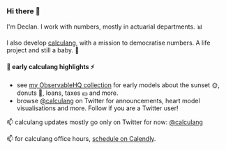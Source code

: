 ### Hi there 👋

I'm Declan. I work with numbers, mostly in actuarial departments. 📊  

I also develop [calculang](https://github.com/calculang/calculang), with a mission to democratise numbers. A life project and still a baby. :seedling:

#### 🐣 early calculang highlights ⚡

- see [my ObservableHQ collection](https://observablehq.com/collection/@declann/calculang) for early models about the sunset 🌞, donuts 🍩, loans, taxes 💵 and more.
- browse [@calculang](https://twitter.com/calculang) on Twitter for announcements, heart model visualisations and more. Follow if you are a Twitter user!

📫 calculang updates mostly go only on Twitter for now: [@calculang](https://twitter.com/calculang)

📫 for calculang office hours, [schedule on Calendly](https://calendly.com/dcnconsulting/calculang-office-hours-20).

<!--
**declann/declann** is a ✨ _special_ ✨ repository because its `README.md` (this file) appears on your GitHub profile.

Here are some ideas to get you started:

- 🔭 I’m currently working on ...
- 🌱 I’m currently learning ...
- 👯 I’m looking to collaborate on ...
- 🤔 I’m looking for help with ...
- 💬 Ask me about ...
- 📫 How to reach me: ...
- 😄 Pronouns: ...
- ⚡ Fun fact: ...
-->
